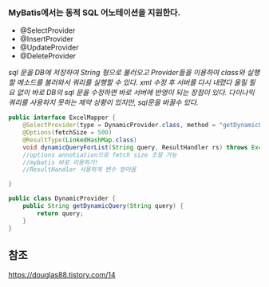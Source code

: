 ### MyBatis에서는 동적 SQL 어노테이션을 지원한다.
- @SelectProvider
- @InsertProvider
- @UpdateProvider
- @DeleteProvider

*sql 문을 DB에 저장하여 String 형으로 불러오고 Provider들을 이용하여 class와 실행할 메소드를 불러와서 쿼리를 실행할 수 있다.
xml 수정 후 서버를 다시 내렸다 올릴 필요 없이 바로 DB의 sql 문을 수정하면 바로 서버에 반영이 되는 장점이 있다. 
다이나믹 쿼리를 사용하지 못하는 제약 상황이 있지만, sql문을 바꿀수 있다.*

~~~ java
public interface ExcelMapper {
    @SelectProvider(type = DynamicProvider.class, method = "getDynamicQuery")
    @Options(fetchSize = 500)
    @ResultType(LinkedHashMap.class)
    void dynamicQueryForList(String query, ResultHandler rs) throws Exception;
    //options annotiation으로 fetch size 조절 가능
    //mybatis 바로 이용하기!
    //ResultHandler 사용하게 변수 받아옴

}

public class DynamicProvider {
    public String getDynamicQuery(String query) {
        return query;
    }
}
~~~


## 참조
https://douglas88.tistory.com/14